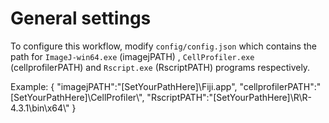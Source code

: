 # General settings
To configure this workflow, modify ``config/config.json`` which contains 
the path for ``ImageJ-win64.exe`` (imagejPATH) , ``CellProfiler.exe`` (cellprofilerPATH) and 
``Rscript.exe`` (RscriptPATH) programs respectively.

Example:
{
	"imagejPATH":"[SetYourPathHere]\\Fiji.app", 
	"cellprofilerPATH":"[SetYourPathHere]\\CellProfiler\\", 
	"RscriptPATH":"[SetYourPathHere]\\R\\R-4.3.1\\bin\\x64\\"
    }

